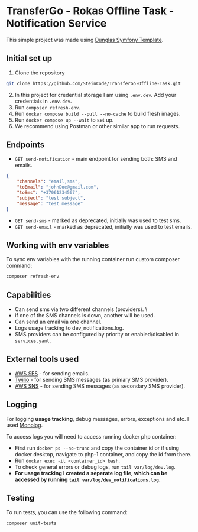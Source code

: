 # TransferGo - Rokas Offline Task - Notification Service

This simple project was made using [Dunglas Symfony Template](https://github.com/dunglas/symfony-docker).

## Initial set up

1. Clone the repository

```bash
git clone https://github.com/SteinCode/TransferGo-Offline-Task.git
```

2. In this project for credential storage I am using `.env.dev`. Add your credentials in `.env.dev`.
3. Run `composer refresh-env`.
4. Run `docker compose build --pull --no-cache` to build fresh images.
5. Run `docker compose up --wait` to set up.
6. We recommend using Postman or other similar app to run requests.

## Endpoints

-   `GET send-notification` - main endpoint for sending both: SMS and emails.

```JSON
{
    "channels": "email,sms",
    "toEmail": "johnDoe@gmail.com",
    "toSms": "+37061234567",
    "subject": "test subject",
    "message": "test message"
}
```

-   `GET send-sms` - marked as deprecated, initially was used to test sms.
-   `GET send-email` - marked as deprecated, initially was used to test emails.

## Working with env variables

To sync env variables with the running container run custom composer command:

```bash
composer refresh-env
```

## Capabilities

-   Can send sms via two different channels (providers). \
-   if one of the SMS channels is down, another will be used.
-   Can send an email via one channel.
-   Logs usage tracking to dev_notifications.log.
-   SMS providers can be configured by priority or enabled/disabled in `services.yaml`.

## External tools used

-   [AWS SES](https://aws.amazon.com/ses/) - for sending emails.
-   [Twilio](https://www.twilio.com/en-us/messaging/channels/sms) - for sending SMS messages (as primary SMS provider).
-   [AWS SNS](https://aws.amazon.com/sns/) - for sending SMS messages (as secondary SMS provider).

## Logging

For logging **usage tracking**, debug messages, errors, exceptions and etc. I used [Monolog](https://github.com/Seldaek/monolog).

To access logs you will need to access running docker php container:

-   First run `docker ps --no-trunc` and copy the container id or if using docker desktop, navigate to php-1 container, and copy the id from there.
-   Run `docker exec -it <container_id> bash`.
-   To check general errors or debug logs, run `tail var/log/dev.log`.
-   **For usage tracking I created a seperate log file, which can be accessed by running `tail var/log/dev_notifications.log`.**

## Testing

To run tests, you can use the following command:

```bash
composer unit-tests
```
